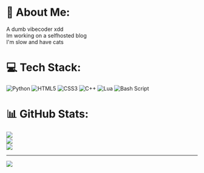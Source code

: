 # 💫 About Me:
A dumb vibecoder xdd<br>Im working on a selfhosted blog <br>I'm slow and have cats<br>


# 💻 Tech Stack:
![Python](https://img.shields.io/badge/python-3670A0?style=for-the-badge&logo=python&logoColor=ffdd54) ![HTML5](https://img.shields.io/badge/html5-%23E34F26.svg?style=for-the-badge&logo=html5&logoColor=white) ![CSS3](https://img.shields.io/badge/css3-%231572B6.svg?style=for-the-badge&logo=css3&logoColor=white) ![C++](https://img.shields.io/badge/c++-%2300599C.svg?style=for-the-badge&logo=c%2B%2B&logoColor=white) ![Lua](https://img.shields.io/badge/lua-%232C2D72.svg?style=for-the-badge&logo=lua&logoColor=white) ![Bash Script](https://img.shields.io/badge/bash_script-%23121011.svg?style=for-the-badge&logo=gnu-bash&logoColor=white)
# 📊 GitHub Stats:
![](https://github-readme-stats.vercel.app/api?username=01snowy&theme=rose_pine&hide_border=false&include_all_commits=true&count_private=true)<br/>
![](https://nirzak-streak-stats.vercel.app/?user=01snowy&theme=rose_pine&hide_border=false)<br/>
![](https://github-readme-stats.vercel.app/api/top-langs/?username=01snowy&theme=rose_pine&hide_border=false&include_all_commits=true&count_private=false&layout=compact)

---
[![](https://visitcount.itsvg.in/api?id=01snowy&icon=0&color=0)](https://visitcount.itsvg.in)

<!-- Proudly created with GPRM ( https://gprm.itsvg.in ) -->
